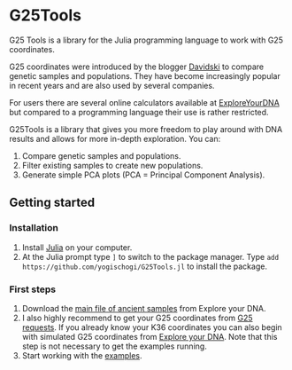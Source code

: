 # G25Tools

G25 Tools is a library for the Julia programming language
to work with G25 coordinates.

G25 coordinates were introduced by the blogger
[Davidski](https://eurogenes.blogspot.com/2019/07/getting-most-out-of-global25_12.html)
to compare genetic samples and populations. They have become
increasingly popular in recent years and are also used by
several companies.

For users there are several online calculators available at
[ExploreYourDNA](https://www.exploreyourdna.com/calculators.aspx)
but compared to a programming language their use is rather restricted.

G25Tools is a library that gives you more freedom to play
around with DNA results and allows for more in-depth exploration.
You can:

1. Compare genetic samples and populations.
2. Filter existing samples to create new populations.
3. Generate simple PCA plots (PCA = Principal Component Analysis).

## Getting started

### Installation

1. Install [Julia](https://julialang.org/downloads/) on
   your computer.
2. At the Julia prompt type `]` to switch to the package
   manager. Type `add https://github.com/yogischogi/G25Tools.jl`
   to install the package.

### First steps

1. Download the [main file of ancient samples](https://www.exploreyourdna.com/ancient-samples.aspx)
   from Explore your DNA.
2. I also highly recommend to get your G25 coordinates from
   [G25 requests](https://g25requests.app/). 
   If you already know your K36 coordinates you can also begin
   with simulated G25 coordinates from
   [Explore your DNA](https://www.exploreyourdna.com/simulated-g25.aspx).
   Note that this step is not necessary to get the examples running.
3. Start working with the [examples](https://github.com/yogischogi/G25Tools.jl/tree/master/src/examples).




